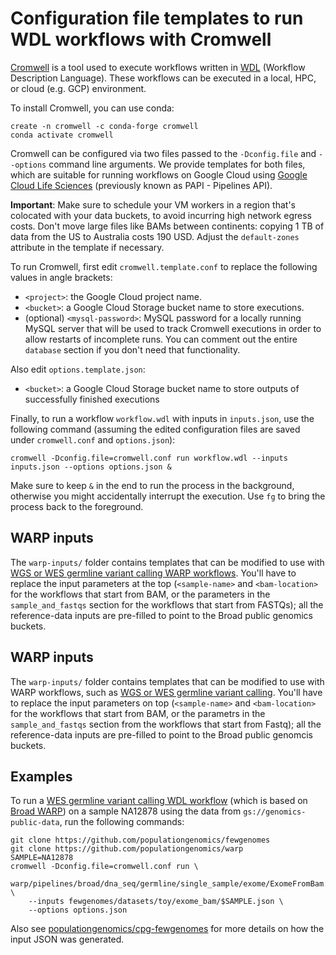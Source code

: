 # Configuration file templates to run WDL workflows with Cromwell

[Cromwell](https://cromwell.readthedocs.io/) is a tool used to execute
workflows written in [WDL](https://github.com/openwdl/wdl/blob/main/versions/1.0/SPEC.md)
(Workflow Description Language). These workflows can be executed in a local,
HPC, or cloud (e.g. GCP) environment.

To install Cromwell, you can use conda:

```
create -n cromwell -c conda-forge cromwell
conda activate cromwell
```

Cromwell can be configured via two files passed to the `-Dconfig.file` and `--options`
command line arguments. We provide templates for both files, which are suitable
for running workflows on Google Cloud using
[Google Cloud Life Sciences](https://cromwell.readthedocs.io/en/stable/tutorials/PipelinesApi101/)
(previously known as PAPI - Pipelines API).

**Important**: Make sure to schedule your VM workers in a region that's
colocated with your data buckets, to avoid incurring high network egress
costs. Don't move large files like BAMs between continents: copying 1 TB of
data from the US to Australia costs 190 USD. Adjust the `default-zones`
attribute in the template if necessary.

To run Cromwell, first edit `cromwell.template.conf` to replace the following values in angle brackets:

* `<project>`: the Google Cloud project name.
* `<bucket>`: a Google Cloud Storage bucket name to store executions.
* (optional) `<mysql-password>`: MySQL password for a locally running MySQL server that will be used to track Cromwell executions in order to allow restarts of incomplete runs. You can comment out the entire `database` section if you don't need that functionality.

Also edit `options.template.json`:

* `<bucket>`: a Google Cloud Storage bucket name to store outputs of successfully finished executions

Finally, to run a workflow `workflow.wdl` with inputs in `inputs.json`, use the following command (assuming the edited configuration files are saved under `cromwell.conf` and `options.json`):

```
cromwell -Dconfig.file=cromwell.conf run workflow.wdl --inputs inputs.json --options options.json &
```

Make sure to keep `&` in the end to run the process in the background,
otherwise you might accidentally interrupt the execution.
Use `fg` to bring the process back to the foreground.

## WARP inputs

The `warp-inputs/` folder contains templates that can be modified to use with [WGS or WES germline variant calling WARP workflows](https://github.com/populationgenomics/warp/blob/master/pipelines/broad/dna_seq/germline/single_sample/). You'll have to replace the input parameters at the top (`<sample-name>` and `<bam-location>` for the workflows that start from BAM, or the parameters in the `sample_and_fastqs` section for the workflows that start from FASTQs); all the reference-data inputs are pre-filled to point to the Broad public genomics buckets.

## WARP inputs

The `warp-inputs/` folder contains templates that can be modified to use with WARP workflows, such as [WGS or WES germline variant calling](https://github.com/populationgenomics/warp/blob/master/pipelines/broad/dna_seq/germline/single_sample/). You'll have to replace the input parameters on top (`<sample-name>` and `<bam-location>` for the workflows that start from BAM, or the parametrs in the `sample_and_fastqs` section from the workflows that start from Fastq); all the reference-data inputs are pre-filled to point to the Broad public genomcis buckets.

## Examples

To run a [WES germline variant calling WDL workflow](https://github.com/populationgenomics/warp/blob/start_from_mapped_bam/pipelines/broad/dna_seq/germline/single_sample/) (which is based on [Broad WARP](https://github.com/broadinstitute/warp/)) on a sample NA12878 using the data from `gs://genomics-public-data`, run the following commands:

```
git clone https://github.com/populationgenomics/fewgenomes
git clone https://github.com/populationgenomics/warp
SAMPLE=NA12878
cromwell -Dconfig.file=cromwell.conf run \
    warp/pipelines/broad/dna_seq/germline/single_sample/exome/ExomeFromBam.wdl \ 
    --inputs fewgenomes/datasets/toy/exome_bam/$SAMPLE.json \
    --options options.json
```

Also see [populationgenomics/cpg-fewgenomes](https://github.com/populationgenomics/cpg-fewgenomes) for more details on how the input JSON was generated.
